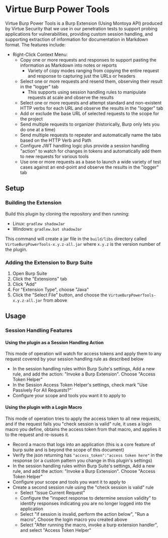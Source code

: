 # Virtue Burp Power Tools

Virtue Burp Power Tools is a Burp Extension (Using Montoya API) produced by Virtue Security that we use in our penetration tests to support probing applications for vulnerabilities, providing custom session handling, and supporting extraction of information for documentation in Markdown format. The features include:

- Right-Click Context Menu:
  - Copy one or more requests and responses to support pasting the information as Markdown into notes or reports
    - Variety of copy modes ranging from copying the entire request and response to capturing just the URLs or headers
  - Select one or more requests and resend them, observing their result in the "logger" tab
    - This supports using session handling rules to manipulate requests at scale and observe the results
  - Select one or more requests and attempt standard and non-existent HTTP verbs for each URL and observe the results in the "logger" tab
  - Add or exclude the base URL of selected requests to the scope for the project
  - Send multiple requests to organizer (historically, Burp only lets you do one at a time)
  - Send multiple requests to repeater and automatically name the tabs based on the HTTP Verb and Path
  - Configure JWT handling logic plus provide a session handling "action" to watch for changes in tokens and automatically add them to new requests for various tools
  - Use one or more requests as a base to launch a wide variety of test cases against an end-point and observe the results in the "logger" tab

## Setup

### Building the Extension

Build this plugin by cloning the repository and then running:

- Linux: `gradlew shadowJar`
- Windows: `gradlew.bat shadowJar`

This command will create a jar file in the `build/libs` directory called `VirtueBurpPowerTools-x.y.z-all.jar` where `x.y.z` is the version number of the plugin.

### Adding the Extension to Burp Suite

1. Open Burp Suite
2. Click the "Extensions" tab
3. Click "Add"
4. For "Extension Type", choose "Java"
5. Click the "Select File" button, and choose the `VirtueBurpPowerTools-x.y.z-all.jar` from above

## Usage

### Session Handling Features

#### Using the plugin as a Session Handling Action

This mode of operation will watch for access tokens and apply them to any request covered by your session handling rule as described below

- In the session handling rules within Burp Suite's settings, Add a new rule, and add the action: "Invoke a Burp Extension". Choose "Access Token Helper"
- In the Session Access Token Helper's settings, check mark "Use Passively For All Requests?"`
- Configure your scope and tools you want it to apply to

#### Using the plugin with a Login Macro

This mode of operation tries to apply the access token to all new requests, and if the request fails you "check session is valid" rule, it uses a login macro you define, obtains the access token from that macro, and applies it to the request and re-issues it.

- Record a macro that logs into an application (this is a core feature of burp suite and is beyond the scope of this document)
- Verify the json returning has `"access_token":"access token here"` in the response (or a custom pattern you change in this plugin's settings)
- In the session handling rules within Burp Suite's settings, Add a new rule, and add the action: "Invoke a Burp Extension". Choose "Access Token Helper"
- Configure your scope and tools you want it to apply to
- Create a second session rule using the "check session is valid" rule
    - Select "Issue Current Request"
    - Configure the "inspect response to determine session validity" to identify responses indicating you are no longer logged into the application
    - Select "if session is invalid, perform the action below", "Run a macro", Choose the login macro you created above
    - Select "After running the macro, invoke a burp extension handler", and select "Access Token Helper" 